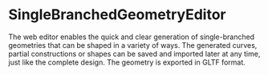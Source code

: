 # SingleBranchedGeometryEditor
The web editor enables the quick and clear generation of single-branched geometries that can be shaped in a variety of ways. The generated curves, partial constructions or shapes can be saved and imported later at any time, just like the complete design. The geometry is exported in GLTF format.
